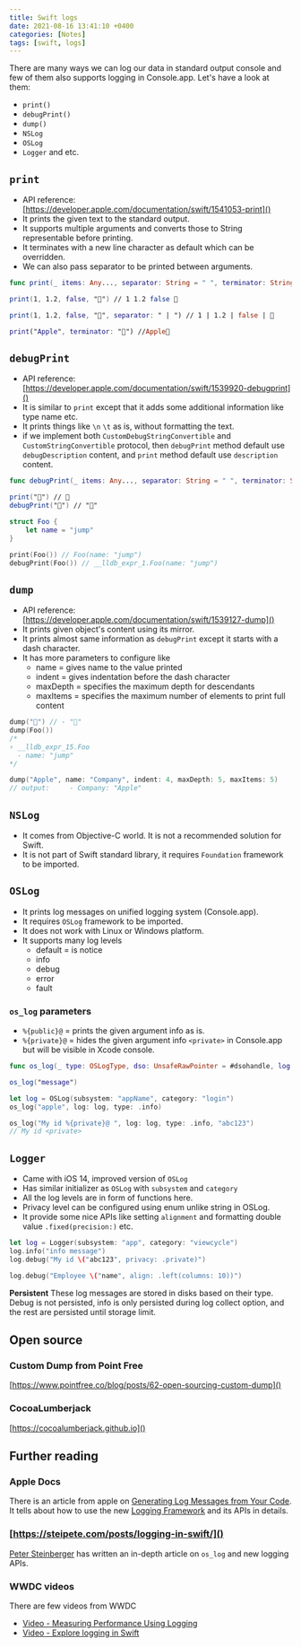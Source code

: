 ```yaml
---
title: Swift logs
date: 2021-08-16 13:41:10 +0400
categories: [Notes]
tags: [swift, logs]
---
```


There are many ways we can log our data in standard output console and few of them also supports logging in Console.app. Let's have a look at them:
- `print()`
- `debugPrint()`
- `dump()`
- `NSLog`
- `OSLog`
- `Logger` and etc.

## `print`
- API reference: [https://developer.apple.com/documentation/swift/1541053-print]()
- It prints the given text to the standard output.
- It supports multiple arguments and converts those to String representable before printing.
- It terminates with a new line character as default which can be overridden.
- We can also pass separator to be printed between arguments.

```swift
func print(_ items: Any..., separator: String = " ", terminator: String = "\n")

print(1, 1.2, false, "") // 1 1.2 false 

print(1, 1.2, false, "", separator: " | ") // 1 | 1.2 | false | 

print("Apple", terminator: "") //Apple
```

## `debugPrint`
- API reference: [https://developer.apple.com/documentation/swift/1539920-debugprint]()
- It is similar to `print` except that it adds some additional information like type name etc.
- It prints things like `\n` `\t` as is, without formatting the text.
- if we implement both `CustomDebugStringConvertible` and `CustomStringConvertible` protocol, then `debugPrint` method default use `debugDescription` content, and `print` method default use `description` content.

```swift
func debugPrint(_ items: Any..., separator: String = " ", terminator: String = "\n")

print("") // 
debugPrint("") // ""

struct Foo {
    let name = "jump"
}

print(Foo()) // Foo(name: "jump")
debugPrint(Foo()) // __lldb_expr_1.Foo(name: "jump")
```
 
## `dump`
- API reference: [https://developer.apple.com/documentation/swift/1539127-dump]()
- It prints given object's content using its mirror.
- It prints almost same information as `debugPrint` except it starts with a dash character.
- It has more parameters to configure like
    - name = gives name to the value printed
    - indent = gives indentation before the dash character
    - maxDepth = specifies the maximum depth for descendants
    - maxItems = specifies the maximum number of elements to print full content

```swift
dump("") // - ""
dump(Foo())
/*
▿ __lldb_expr_15.Foo
  - name: "jump"
*/

dump("Apple", name: "Company", indent: 4, maxDepth: 5, maxItems: 5)
// output:     - Company: "Apple"
```

## `NSLog`
- It comes from Objective-C world. It is not a recommended solution for Swift.
- It is not part of Swift standard library, it requires `Foundation` framework to be imported.


## `OSLog`
- It prints log messages on unified logging system (Console.app).
- It requires `OSLog` framework to be imported.
- It does not work with Linux or Windows platform.
- It supports many log levels
    - default = is notice
    - info
    - debug
    - error
    - fault

### `os_log` parameters
- `%{public}@` = prints the given argument info as is.
- `%{private}@` = hides the given argument info `<private>` in Console.app but will be visible in Xcode console.

```swift
func os_log(_ type: OSLogType, dso: UnsafeRawPointer = #dsohandle, log: OSLog = .default, _ message: StaticString, _ args: CVarArg...)

os_log("message")

let log = OSLog(subsystem: "appName", category: "login")
os_log("apple", log: log, type: .info)

os_log("My id %{private}@ ", log: log, type: .info, "abc123")
// My id <private>
```


## `Logger`
- Came with iOS 14, improved version of `OSLog`
- Has similar initializer as `OSLog` with `subsystem` and `category`
- All the log levels are in form of functions here.
- Privacy level can be configured using enum unlike string in OSLog.
- It provide some nice APIs like setting `alignment` and formatting double value `.fixed(precision:)` etc.

```swift
let log = Logger(subsystem: "app", category: "viewcycle")
log.info("info message")
log.debug("My id \("abc123", privacy: .private)")

log.debug("Employee \("name", align: .left(columns: 10))")
```

**Persistent**
These log messages are stored in disks based on their type. Debug is not persisted, info is only persisted during log collect option, and the rest are persisted until storage limit.

## Open source

### Custom Dump from Point Free
[https://www.pointfree.co/blog/posts/62-open-sourcing-custom-dump]()

### CocoaLumberjack
[https://cocoalumberjack.github.io]()

## Further reading

### Apple Docs
There is an article from apple on [Generating Log Messages from Your Code](https://developer.apple.com/documentation/os/logging/generating_log_messages_from_your_code).
It tells about how to use the new [Logging Framework](https://developer.apple.com/documentation/os/logging) and its APIs in details.

### [https://steipete.com/posts/logging-in-swift/]()
[Peter Steinberger](https://twitter.com/steipete) has written an in-depth article on `os_log` and new logging APIs.

### WWDC videos
There are few videos from WWDC
- [Video - Measuring Performance Using Logging](https://developer.apple.com/videos/play/wwdc2018/405/)
- [Video - Explore logging in Swift](https://developer.apple.com/videos/play/wwdc2020/10168/)

<!-- 
How to read from Console App https://www.avanderlee.com/workflow/oslog-unified-logging/
-  -->
